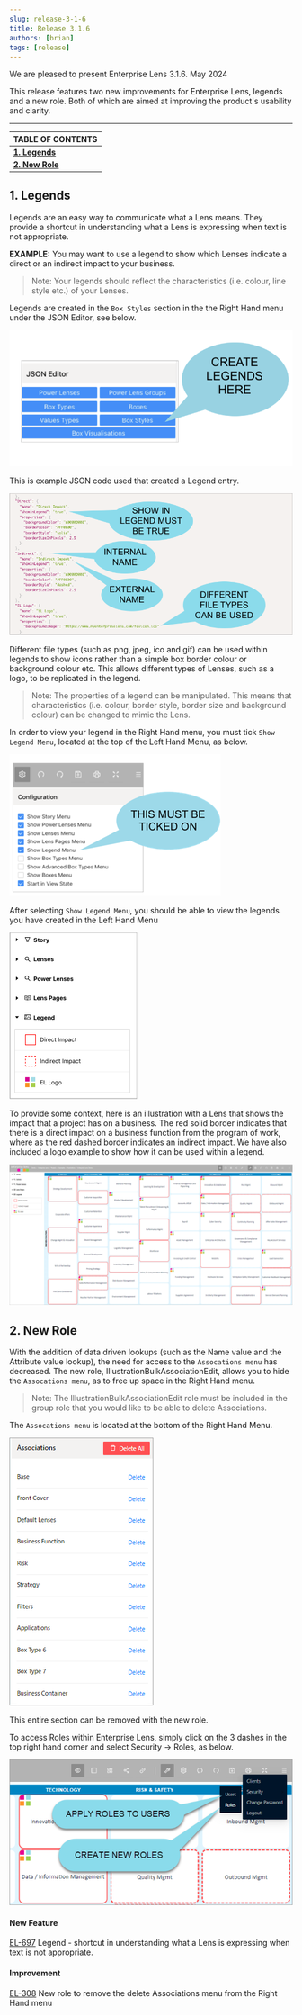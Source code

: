 ```yaml
---
slug: release-3-1-6
title: Release 3.1.6
authors: [brian]
tags: [release]
---
```



We are pleased to present Enterprise Lens 3.1.6. May 2024

This release features two new improvements for Enterprise Lens, legends and a new role. Both of which are aimed at improving the product's usability and clarity. 

------

| TABLE OF CONTENTS              |
| ------------------------------ |
| **[1. Legends](#1-legends)**   |
| **[2. New Role](#2-new-role)** |

## 1. Legends

Legends are an easy way to communicate what a Lens means. They provide a shortcut in understanding what a Lens is expressing when text is not appropriate.

**EXAMPLE:** You may want to use a legend to show which Lenses indicate a direct or an indirect impact to your business.

>  Note: Your legends should reflect the characteristics (i.e. colour, line style etc.) of your Lenses.



Legends are created in the ``Box Styles`` section in the the Right Hand menu under the JSON Editor, see below. 

<img src="./Images/316-1.png" alt="Screenshot 2024-02-29 at 14.05.51"/> 

This is example JSON code used that created a Legend entry.

<img src="./Images/316-2.png" alt="Screenshot 2024-02-29 at 14.10.05"/> 

Different file types (such as png, jpeg, ico and gif) can be used within legends to show icons rather than a simple box border colour or background colour etc. This allows different types of Lenses, such as a logo, to be replicated in the legend. 

> Note: The properties of a legend can be manipulated. This means that characteristics (i.e. colour, border style, border size and background colour) can be changed to mimic the Lens.



In order to view your legend in the Right Hand menu, you must tick ``Show Legend Menu``, located at the top of the Left Hand Menu, as below.

 ![Screenshot 2024-02-29 at 14.10.26](./Images/316-3.png) 

After selecting ``Show Legend Menu``, you should be able to view the legends you have created in the Left Hand Menu 

![Screenshot 2024-02-29 at 14.10.26](./Images/316-4.png) 



To provide some context, here is an illustration with a Lens that shows the impact that a project has on a business. The red solid border indicates that there is a direct impact on a business function from the program of work, where as the red dashed border indicates an indirect impact. We have also included a logo example to show how it can be used within a legend.

<img src="./Images/316-5.png" alt="Screenshot 2024-02-29 at 13.02.35"/> 



## 2. New Role

With the addition of data driven lookups (such as the Name value and the Attribute value lookup), the need for access to the `Assocations menu` has decreased. The new role, IllustrationBulkAssociationEdit, allows you to hide the `Assocations menu`, as to free up space in the Right Hand menu.

> Note: The IllustrationBulkAssociationEdit role must be included in the group role that you would like to be able to delete Associations.

The `Assocations menu` is located at the bottom of the Right Hand Menu.

<img src="./Images/316-7.png" alt="Screenshot 2024-02-29 at 13.02.35" style="zoom:100%;" /> 

This entire section can be removed with the new role.

To access Roles within Enterprise Lens, simply click on the 3 dashes in the top right hand corner and select Security  -> Roles, as below.

<img src="./Images/316-6.png" alt="Screenshot 2024-02-29 at 13.02.35"/> 





#### New Feature

[EL-697](https://enterpriselens.atlassian.net/browse/EL-697) Legend - shortcut in understanding what a Lens is expressing when text is not appropriate.

#### Improvement

[EL-308](https://enterpriselens.atlassian.net/browse/EL-308) New role to remove the delete Associations menu from the Right Hand menu



